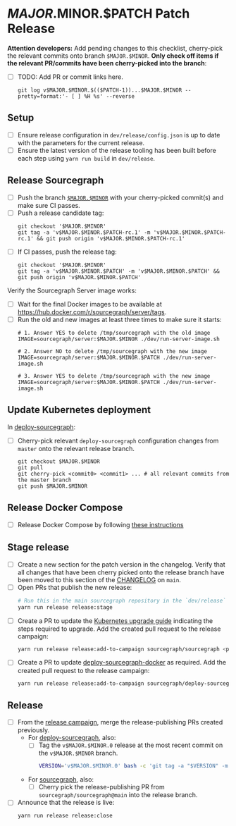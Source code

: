 <!--
DO NOTE COPY THIS ISSUE TEMPLATE MANUALLY. Use `yarn run release tracking:patch-issue <version>` from the
`dev/release` directory in the main repository to create a patch release issue, instead.

Arguments:
- $MAJOR
- $MINOR
- $PATCH
-->

# $MAJOR.$MINOR.$PATCH Patch Release

**Attention developers:** Add pending changes to this checklist, cherry-pick the relevant commits onto branch `$MAJOR.$MINOR`. **Only check off items if the relevant PR/commits have been cherry-picked into the branch**:

- [ ] TODO: Add PR or commit links here.
    ```
    git log v$MAJOR.$MINOR.$(($PATCH-1))...$MAJOR.$MINOR --pretty=format:'- [ ] %H %s' --reverse
    ```

## Setup

- [ ] Ensure release configuration in `dev/release/config.json` is up to date with the parameters for the current release.
- [ ] Ensure the latest version of the release tooling has been built before each step using `yarn run build` in `dev/release`.

## Release Sourcegraph

- [ ] Push the branch [`$MAJOR.$MINOR`](https://github.com/sourcegraph/sourcegraph/tree/$MAJOR.$MINOR) with your cherry-picked commit(s) and make sure CI passes.
- [ ] Push a release candidate tag:
    ```
    git checkout '$MAJOR.$MINOR'
    git tag -a 'v$MAJOR.$MINOR.$PATCH-rc.1' -m 'v$MAJOR.$MINOR.$PATCH-rc.1' && git push origin 'v$MAJOR.$MINOR.$PATCH-rc.1'
    ```
- [ ] If CI passes, push the release tag:
    ```
    git checkout '$MAJOR.$MINOR'
    git tag -a 'v$MAJOR.$MINOR.$PATCH' -m 'v$MAJOR.$MINOR.$PATCH' && git push origin 'v$MAJOR.$MINOR.$PATCH'
    ```

Verify the Sourcegraph Server image works:

- [ ] Wait for the final Docker images to be available at https://hub.docker.com/r/sourcegraph/server/tags.
- [ ] Run the old and new images at least three times to make sure it starts:
    ```
    # 1. Answer YES to delete /tmp/sourcegraph with the old image
    IMAGE=sourcegraph/server:$MAJOR.$MINOR ./dev/run-server-image.sh
    
    # 2. Answer NO to delete /tmp/sourcegraph with the new image
    IMAGE=sourcegraph/server:$MAJOR.$MINOR.$PATCH ./dev/run-server-image.sh
    
    # 3. Answer YES to delete /tmp/sourcegraph with the new image
    IMAGE=sourcegraph/server:$MAJOR.$MINOR.$PATCH ./dev/run-server-image.sh
    ```

## Update Kubernetes deployment

In [deploy-sourcegraph](https://github.com/sourcegraph/deploy-sourcegraph):

- [ ] Cherry-pick relevant `deploy-sourcegraph` configuration changes from `master` onto the relevant release branch.
    ```
    git checkout $MAJOR.$MINOR
    git pull
    git cherry-pick <commit0> <commit1> ... # all relevant commits from the master branch
    git push $MAJOR.$MINOR
    ```

## Release Docker Compose

- [ ] Release Docker Compose by following [these instructions](https://github.com/sourcegraph/deploy-sourcegraph-docker/blob/master/RELEASING.md)

## Stage release

- [ ] Create a new section for the patch version in the changelog. Verify that all changes that have been cherry picked onto the release branch have been moved to this section of the [CHANGELOG](https://github.com/sourcegraph/sourcegraph/blob/master/CHANGELOG.md) on `main`.
- [ ] Open PRs that publish the new release:
  ```sh
  # Run this in the main sourcegraph repository in the `dev/release` directory on `main` branch:
  yarn run release release:stage
  ```
- [ ] Create a PR to update the [Kubernetes upgrade guide](https://docs.sourcegraph.com/admin/updates/kubernetes) indicating the steps required to upgrade. Add the created pull request to the release campaign:
  ```sh
  yarn run release release:add-to-campaign sourcegraph/sourcegraph <pr-number>
  ```
- [ ] Create a PR to update [deploy-sourcegraph-docker](https://github.com/sourcegraph/deploy-sourcegraph-docker) as required. Add the created pull request to the release campaign:
  ```sh
  yarn run release release:add-to-campaign sourcegraph/deploy-sourcegraph-docker <pr-number>
  ```

## Release

- [ ] From the [release campaign](https://k8s.sgdev.org/organizations/sourcegraph/campaigns), merge the release-publishing PRs created previously.
  - For [deploy-sourcegraph](https://github.com/sourcegraph/deploy-sourcegraph), also:
    - [ ] Tag the `v$MAJOR.$MINOR.0` release at the most recent commit on the `v$MAJOR.$MINOR` branch.
        ```sh
        VERSION='v$MAJOR.$MINOR.0' bash -c 'git tag -a "$VERSION" -m "$VERSION" && git push origin "$VERSION"'
        ```
  - For [sourcegraph](https://github.com/sourcegraph/sourcegraph), also:
    - [ ] Cherry pick the release-publishing PR from `sourcegraph/sourcegraph@main` into the release branch.
- [ ] Announce that the release is live:
  ```sh
  yarn run release release:close
  ```
